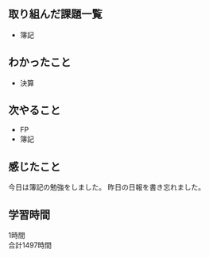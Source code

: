 ## 取り組んだ課題一覧
- 簿記

## わかったこと
- 決算

## 次やること
- FP
- 簿記

## 感じたこと
今日は簿記の勉強をしました。
昨日の日報を書き忘れました。

## 学習時間
1時間<br />
合計1497時間
